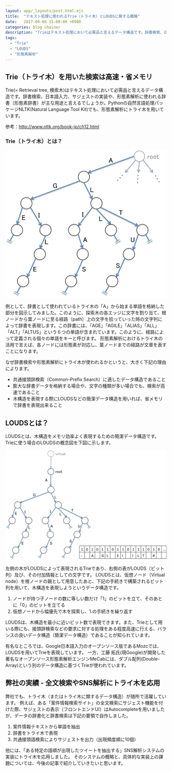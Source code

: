 ```yaml
---
layout: app/_layouts/post.html.ejs
title:  "テキスト処理に使われるTrie（トライ木）とLOUDSに関する概略"
date:   2017-09-06 15:00:00 +0900
categories: blog chainer
description: "Trieはテキスト処理において必需品と言えるデータ構造です。辞書検索、日本語入力、サジェストの実装や、形態素辞書が主な用途と言えるでしょうか。Pythonの自然言語処理パッケージNLTKでも、形態素解析にトライ木を用いています。"
tags:
  - "Trie"
  - "LOUDS"
  - "形態素解析"
---
```


## Trie（トライ木）を用いた検索は高速・省メモリ

Trie(= Retrieval tree, 検索木)はテキスト処理において必需品と言えるデータ構造です。辞書検索、日本語入力、サジェストの実装や、形態素解析に使われる辞書（形態素辞書）が主な用途と言えるでしょうか。Pythonの自然言語処理パッケージNLTK(Natural Language Tool Kit)でも、形態素解析にトライ木を用いています。

参考：http://www.nltk.org/book-jp/ch12.html

### Trie（トライ木）とは？

![](/images/blog/trie/Trie.jpg)

例として、辞書として使われているトライ木の「A」から始まる単語を格納した部分を図示してみました。このように、探索木の各エッジに文字を割り当て、根ノードから葉ノードに至る経路（path）上の文字を拾っていった時の文字列によって辞書を表現します。この辞書には、「AGE」「AGILE」「ALIAS」「ALL」「ALT」「ALTUS」という６つの単語が含まれています。このように、経路によって定義される個々の単語をキーと呼びます。
形態素解析におけるトライ木の活用で言えば、各ノードには形態素が対応し、葉ノードまでの経路が文章を表すことになります。

なぜ辞書検索や形態素解析にトライ木が使われるかというと、大きく下記の理由によります。

* 共通接頭辞検索（Common-Prefix Search）に適したデータ構造であること
* 膨大な辞書データを格納する場合や、文字の種類が多い場合でも、検索が高速であること
* 木構造を表現する際にLOUDSなどの簡潔データ構造を用いれば、省メモリで辞書を表現出来ること

## LOUDSとは？

LOUDSとは、木構造をメモリ効率よく表現するための簡潔データ構造です。
Trieに使う場合のLOUDSの概念図を下図に示します。

![](/images/blog/trie/LOUDS.jpg)

左側の木がLOUDSによって表現されるTrieであり、右側の表がLOUDS（ビット列）及び、その付加情報としての文字です。
LOUDSとは、仮想ノード（Virtual node）を根ノードの親として用意したあと、下記の手続きで構築されるビット列を用いて、木構造を表現しようというデータ構造です。

1.	ノードが持つ子ノードの数に等しい数だけ「1」のビットを立て、そのあとに「0」のビットを立てる
2.	仮想ノードから幅優先で木を探索し、1.の手続きを繰り返す

LOUDSは、木構造を最小に近いビット数で表現できます。また、Trieとして用いる際にも、接頭辞検索などの要求に対する処理をある程度高速に行える、バランスの良いデータ構造（簡潔データ構造）であることが知られています。

有名なところでは、Google日本語入力のオープンソース版であるMozcでは、LOUDSを用いてTrieを表現しています。
一方、工藤 拓氏(現Google)が開発した著名なオープンソース形態素解析エンジンMeCabには、ダブル配列(Double-Array)という別のデータ構造に基づくTrieが使われています。

## 弊社の実績 - 全文検索やSNS解析にトライ木を応用

弊社でも、トライ木（またはトライ木に類するデータ構造）が随所で活躍しています。
例えば、ある「案件情報検索サイト」の全文検索にサジェスト機能を付けた際、サジェストの表示（フロントエンドUI）はAutocompleteを用いましたが、データの辞書化と辞書検索は下記の要領で自作しました。

1.	案件情報テキストから単語を抽出
2.	辞書をトライ木で表現
3.	共通接頭語検索によりサジェストを出力（出現頻度順に10個）

他には、「ある特定の語順が出現したツイートを抽出する」SNS解析システムの実装にトライ木を応用しました。
そのシステムの概略と、具体的な実装上の課題については、今後の記事で紹介していきたいと思います。